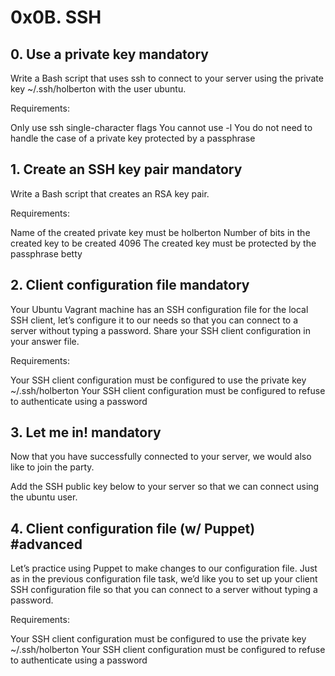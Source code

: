 # 0x0B. SSH

## 0. Use a private key mandatory

Write a Bash script that uses ssh to connect to your server using the private key ~/.ssh/holberton with the user ubuntu.

Requirements:

Only use ssh single-character flags
You cannot use -l
You do not need to handle the case of a private key protected by a passphrase

## 1. Create an SSH key pair mandatory

Write a Bash script that creates an RSA key pair.

Requirements:

Name of the created private key must be holberton
Number of bits in the created key to be created 4096
The created key must be protected by the passphrase betty

## 2. Client configuration file mandatory

Your Ubuntu Vagrant machine has an SSH configuration file for the local SSH client, let’s configure it to our needs so that you can connect to a server without typing a password. Share your SSH client configuration in your answer file.

Requirements:

Your SSH client configuration must be configured to use the private key ~/.ssh/holberton
Your SSH client configuration must be configured to refuse to authenticate using a password

## 3. Let me in! mandatory

Now that you have successfully connected to your server, we would also like to join the party.

Add the SSH public key below to your server so that we can connect using the ubuntu user.

## 4. Client configuration file (w/ Puppet) #advanced

Let’s practice using Puppet to make changes to our configuration file. Just as in the previous configuration file task, we’d like you to set up your client SSH configuration file so that you can connect to a server without typing a password.

Requirements:

Your SSH client configuration must be configured to use the private key ~/.ssh/holberton
Your SSH client configuration must be configured to refuse to authenticate using a password